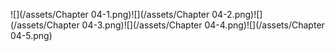 ![](/assets/Chapter 04-1.png)![](/assets/Chapter 04-2.png)![](/assets/Chapter 04-3.png)![](/assets/Chapter 04-4.png)![](/assets/Chapter 04-5.png)

